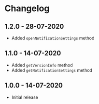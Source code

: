 # Changelog

## 1.2.0 - 28-07-2020

- Added `openNotificationSettings` method

## 1.1.0 - 14-07-2020

- Added `getVersionInfo` method
- Added `getNotificationSettings` method

## 1.0.0 - 14-07-2020

- Initial release
